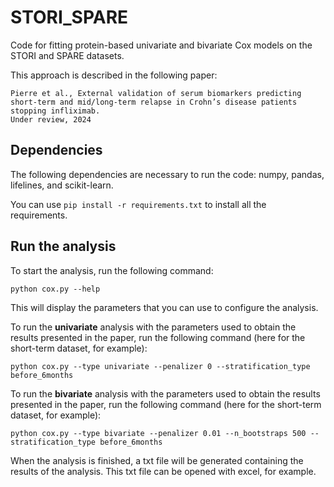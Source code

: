 # STORI_SPARE
Code for fitting protein-based univariate and bivariate Cox models on the STORI and SPARE datasets.

This approach is described in the following paper:
```
Pierre et al., External validation of serum biomarkers predicting short-term and mid/long-term relapse in Crohn’s disease patients stopping infliximab.
Under review, 2024
```

## Dependencies
The following dependencies are necessary to run the code: numpy, pandas, lifelines, and scikit-learn.

You can use `pip install -r requirements.txt` to install all the requirements.


## Run the analysis

To start the analysis, run the following command:

```python cox.py --help```

This will display the parameters that you can use to configure the analysis.

To run the **univariate** analysis with the parameters used to obtain the results presented in the paper, run the following command (here for the short-term dataset, for example):

```python cox.py --type univariate --penalizer 0 --stratification_type before_6months```

To run the **bivariate** analysis with the parameters used to obtain the results presented in the paper, run the following command (here for the short-term dataset, for example):

```python cox.py --type bivariate --penalizer 0.01 --n_bootstraps 500 --stratification_type before_6months```

When the analysis is finished, a txt file will be generated containing the results of the analysis. This txt file can be opened with excel, for example.
